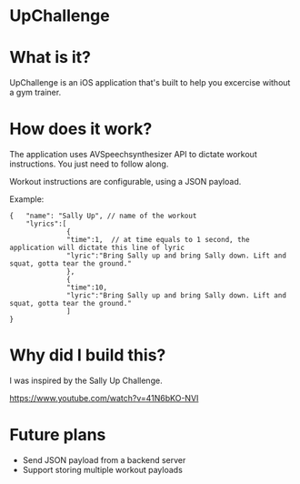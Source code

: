 # UpChallenge


# What is it?

UpChallenge is an iOS application that's built to help you excercise without a gym trainer. 

# How does it work? 

The application uses AVSpeechsynthesizer API to dictate workout instructions. You just need to follow along. 

Workout instructions are configurable, using a JSON payload. 

Example: 
```
{   "name": "Sally Up", // name of the workout
    "lyrics":[ 
              {
              "time":1,  // at time equals to 1 second, the application will dictate this line of lyric 
              "lyric":"Bring Sally up and bring Sally down. Lift and squat, gotta tear the ground."
              },
              {
              "time":10,
              "lyric":"Bring Sally up and bring Sally down. Lift and squat, gotta tear the ground."
              ]
}
```
# Why did I build this?

I was inspired by the Sally Up Challenge.

https://www.youtube.com/watch?v=41N6bKO-NVI


# Future plans 

- Send JSON payload from a backend server 
- Support storing multiple workout payloads  




